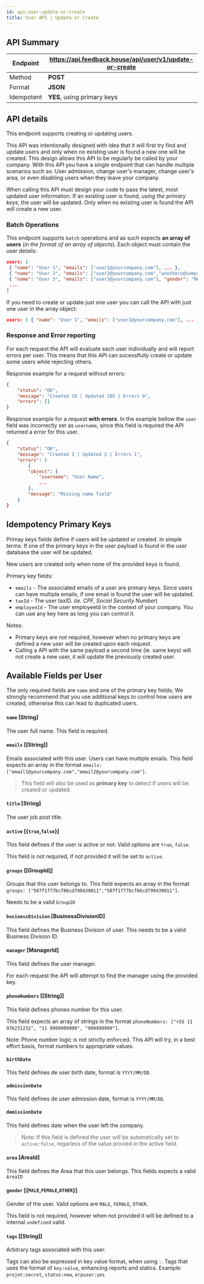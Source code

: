 ```yaml
---
id: api-user-update-or-create
title: User API | Update or Create
---
```


## API Summary

| Endpoint | **https://api.feedback.house/api/user/v1/update-or-create** |
|----------|-------------------------------------------------------------|
| Method   | **POST** |
| Format   | **JSON** |
| Idempotent | **YES**, using primary keys |

## API details

This endpoint supports creating or updating users. 

This API was intentionally designed with idea that it will first try find and update users and only when no existing user is found a new one will be created. This design allows this API to be regularly be called by your company. With this API you have a single endpoint that can handle multiple scenarios such as: User admission, change user's manager, change user's area, or even disabling users when they leave your company.

When calling this API must design your code to pass the latest, most updated user information. If an existing user is found, *using the primary keys*, the user will be updated. Only when no existing user is found the API will create a new user.

### Batch Operations

This endpoint supports `batch` operations and as such expects **an array of users** (*in the format of an array of objects*). Each object must contain the user details:

```json
users: [
 { "name": "User 1", "emails": ["user1@yourcompany.com"], ... },
 { "name": "User 2", "emails": ["user2@yourcompany.com","anotheru@company.com"], ... },
 { "name": "User 3", "emails": ["user3@yourcompany.com"], "gender": "MALE", ... },
 ...
]
```

If you need to create or update just one user you can call the API with just one user in the array object:

```json
users: [ { "name": "User 1", "emails": ["user1@yourcompany.com"], ... },]
```


### Response and Error reporting

For each request the API will evaluate each user individually and will report errors per user. This means that this API can sucesslfully create or update some users while rejecting others.

Response example for a request without errors:
```json
{
    "status": "OK",
    "message": "Created 10 | Updated 105 | Errors 0",
    "errors": []
}
```

Response example for a request **with errors**. In the example bellow the `user` field was incorrectly set as `username`, since this field is required the API returned a error for this user.
```json
{
    "status": "OK",
    "message": "Created 3 | Updated 2 | Errors 1",
    "errors": [
        {
        "object": {
            "username": "User Name",
            ...
        },
        "message": "Missing name field"
    }
}
```

## Idempotency Primary Keys

Primay keys fields define if users will be updated or created. In simple terms: If one of the primary keys in the user payload is found in the user database the user will be updated. 

New users are created only when none of the provided keys is found.

Primary key fields:
- `emails` - The associated emails of a user are primary keys. Since users can have multiple emails, if one email is found the user will be updated.
- `taxId` - The user taxID. (*ie. CPF, Social Security Number*)
- `employeeId` - The user employeeId in the context of your company. You can use any key here as long you can control it.

Notes:
- Primary keys are not required, however when no primary keys are defined a new user will be created upon each request.
- Calling a API with the same payload a second time (ie. same keys) will not create a new user, it will update the previously created user.

## Available Fields per User

The only required fields are `name` and one of the primary key fields; We strongly recommend that you use additional keys to control how users are created, otherwise this can lead to duplicated users.


#### `name` [String] 
The user full name. This field is required. 

#### `emails` [[String]]

Emails associated with this user. Users can have multiple emails. This field expects an array in the format `emails: ["email1@yourcompany.com","email2@yourcompany.com"]`. 

> This field will also be used as **primary key** to detect if users will be created or updated.

#### `title` [String]
The user job post title. 

#### `active` [{`true`,`false`}]

This field defines if the user is active or not. Valid options are `true`, `false`. 

This field is not required, if not provided it will be set to `active`.

#### `groups` [[GroupId]]

Groups that this user belongs to. 
This field expects an array in the format `groups: ["507f1f77bcf86cd799439011","507f1f77bcf86cd799439011"]`. 

Needs to be a valid `GroupID`

#### `businessDivision` [BusinessDivisionID]

This field defines the Business Division of user. This needs to be a valid Business Division ID.

#### `manager` [ManagerId]

This field defines the user manager.

For each request the API will attempt to find the manager using the provided key. 

#### `phoneNumbers` [[String]]

This field defines phones number for this user.

This field expects an array of strings in the format `phoneNumbers: ["+55 11 976231232", "11 9999999999", "999999999"]`. 

Note: Phone number logic is not strictly enforced. This API will try, in a best effort basis, format numbers to appropriate values.

#### `birthDate`

This field defines de user birth date, format is `YYYY/MM/DD`.

#### `admissionDate` 

This field defines de user admission date, format is `YYYY/MM/DD`.

#### `demissionDate` 

This field defines date when the user left the company. 

> Note: If this field is defined the user will be automatically set to `active:false`, regarless of the value provied in the active field.

#### `area` [AreaId]

This field defines the Area that this user belongs. This fields expects a valid `AreaID`

#### `gender` [{`MALE`,`FEMALE`,`OTHER`}]

Gender of the user. Valid options are `MALE`, `FEMALE`, `OTHER`. 

This field is not required, however when not provided it will be defined to a internal `undefined` valid.

#### `tags` [[String]]

Arbitrary tags associated with this user. 

Tags can also be expressed in key value format, when using `:`. Tags that uses the format of `key:value`, enhancing reports and statics. Example: `projet:secret`, `status:new`, `erpuser:yes`
